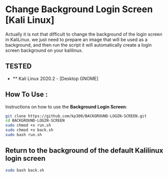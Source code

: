 # Change Background Login Screen [Kali Linux]

Actually it is not that difficult to change the background of the login screen in KaliLinux.
we just need to prepare an image that will be used as a background, and then run the script it will automatically create a login screen background on your kalilinux.

## TESTED
* ** Kali Linux 2020.2 - [Desktop GNOME]

## How To Use :
Instructions on how to use the **Background Login Screen**:

```bash
git clone https://github.com/kp300/BACKGROUND-LOGIN-SCREEN.git
cd BACKGROUND-LOGIN-SCREEN
sudo chmod +x run.sh
sudo chmod +x back.sh
sudo bash run.sh
```

## Return to the background of the default Kalilinux login screen

```bash
sudo bash back.sh
```

